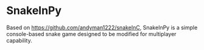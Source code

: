 # SnakeInPy
Based on https://github.com/andyman1222/snakeInC, SnakeInPy is a simple console-based snake game designed to be modified for multiplayer capability.
